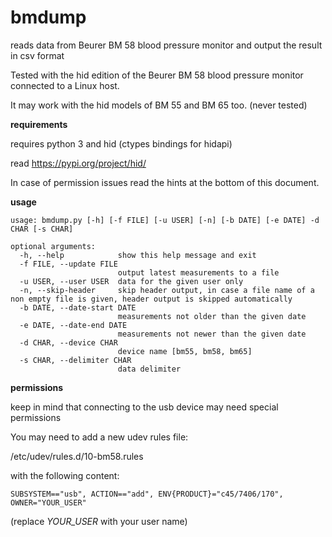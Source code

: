 # bmdump

reads data from Beurer BM 58 blood pressure monitor and output the result in csv format

Tested with the hid edition of the Beurer BM 58 blood pressure monitor connected to a Linux host.

It may work with the hid models of BM 55 and BM 65 too. (never tested)


**requirements**

requires python 3 and hid (ctypes bindings for hidapi)

read https://pypi.org/project/hid/

In case of permission issues read the hints at the bottom of this document.


**usage**

```
usage: bmdump.py [-h] [-f FILE] [-u USER] [-n] [-b DATE] [-e DATE] -d CHAR [-s CHAR]

optional arguments:
  -h, --help            show this help message and exit
  -f FILE, --update FILE
                        output latest measurements to a file
  -u USER, --user USER  data for the given user only
  -n, --skip-header     skip header output, in case a file name of a non empty file is given, header output is skipped automatically
  -b DATE, --date-start DATE
                        measurements not older than the given date
  -e DATE, --date-end DATE
                        measurements not newer than the given date
  -d CHAR, --device CHAR
                        device name [bm55, bm58, bm65]
  -s CHAR, --delimiter CHAR
                        data delimiter
```

**permissions**

keep in mind that connecting to the usb device may need special permissions

You may need to add a new udev rules file:

/etc/udev/rules.d/10-bm58.rules

with the following content:

```
SUBSYSTEM=="usb", ACTION=="add", ENV{PRODUCT}="c45/7406/170", OWNER="YOUR_USER"
```

(replace *YOUR_USER* with your user name)
